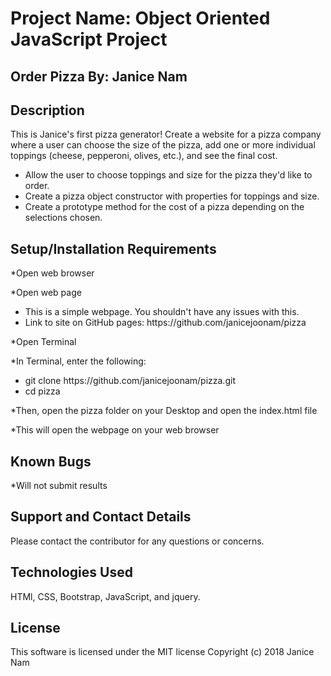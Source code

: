 <h1>Project Name: Object Oriented JavaScript Project</h2>
<h2>Order Pizza By: Janice Nam</h2>
<h2>Description</h2>
This is Janice's first pizza generator!
Create a website for a pizza company where a user can choose the size of the pizza, add one or more individual toppings (cheese, pepperoni, olives, etc.), and see the final cost.
<ul>
<li>Allow the user to choose toppings and size for the pizza they'd like to order.</li>
<li>Create a pizza object constructor with properties for toppings and size.</li>
<li>Create a prototype method for the cost of a pizza depending on the selections chosen.</li>
</ul>

<h2>Setup/Installation Requirements</h2>
<p>*Open web browser</p>
<p>*Open web page</p>
<ul>
<li>This is a simple webpage. You shouldn't have any issues with this.</li>
<li>Link to site on GitHub pages: https://github.com/janicejoonam/pizza </li>
</ul>
<p>*Open Terminal</p>
<p>*In Terminal, enter the following:</p>
<ul>
<li>git clone https://github.com/janicejoonam/pizza.git</li>
<li>cd pizza</li>
</ul>
<p>*Then, open the pizza folder on your Desktop and open the index.html file</p>
<p>*This will open the webpage on your web browser</p>

<h2>Known Bugs</h2>
*Will not submit results

<h2>Support and Contact Details</h2>
Please contact the contributor for any questions or concerns.

<h2>Technologies Used</h2>
HTMl, CSS, Bootstrap, JavaScript, and jquery.

<h2>License</h2>
This software is licensed under the MIT license
Copyright (c) 2018 Janice Nam
